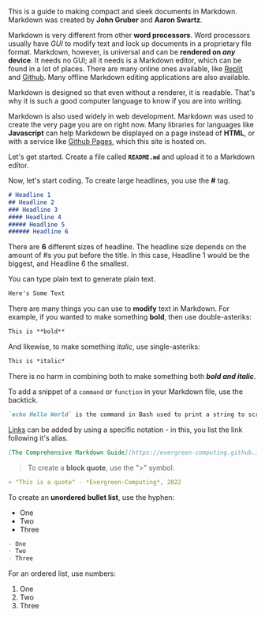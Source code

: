 This is a guide to making compact and sleek documents in Markdown. Markdown was created by **John Gruber** and **Aaron Swartz**.

Markdown is very different from other **word processors**. Word processors usually have *GUI* to modify text and lock up documents in a proprietary file format. Markdown, however, is universal and can be **rendered on *any* device**. It needs no GUI; all it needs is a Markdown editor, which can be found in a lot of places. There are many online ones available, like [Replit](https://replit.com) and [Github](https://github.com). Many offline Markdown editing applications are also available.

Markdown is designed so that even without a renderer, it is readable. That's why it is such a good computer language to know if you are into writing.

Markdown is also used widely in web development. Markdown was used to create the very page you are on right now. Many libraries for languages like **Javascript** can help Markdown be displayed on a page instead of **HTML**, or with a service like [Github Pages](https://pages.github.com), which this site is hosted on.

Let's get started. Create a file called **`README.md`** and upload it to a Markdown editor.

Now, let's start coding. To create large headlines, you use the **#** tag.

```markdown
# Headline 1
## Headline 2
### Headline 3
#### Headline 4
##### Headline 5
###### Headline 6
```
There are **6** different sizes of headline. The headline size depends on the amount of #s you put before the title. In this case, Headline 1 would be the biggest, and Headline 6 the smallest.

You can type plain text to generate plain text.

```markdown
Here's Some Text
```
There are many things you can use to **modify** text in Markdown. For example, if you wanted to make something **bold**, then use double-asteriks:

```markdown
This is **bold**
```
And likewise, to make something *italic*, use single-asteriks:
```markdown
This is *italic*
```
There is no harm in combining both to make something both ***bold and italic***.

To add a snippet of a `command` or `function` in your Markdown file, use the backtick.
```markdown
`echo Hello World` is the command in Bash used to print a string to screen.
```

[Links](https://evergreen-computing.github.io/markdownguide/) can be added by using a specific notation - in this, you list the link following it's alias.
```markdown
[The Comprehensive Markdown Guide](https://evergreen-computing.github.io/markdownguide/)
```
> To create a **block quote**, use the ">" symbol:
```markdown
> "This is a quote" - *Evergreen-Computing*, 2022
```  
  
 To create an **unordered bullet list**, use the hyphen:
 
 - One
 - Two
 - Three

```markdown
- One
- Two
- Three
```

For an ordered list, use numbers:

1. One
2. Two
3. Three
